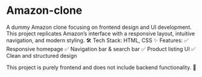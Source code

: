 # Amazon-clone
A dummy Amazon clone focusing on frontend design and UI development. This project replicates Amazon’s interface with a responsive layout, intuitive navigation, and modern styling.
🛠 Tech Stack:
HTML, CSS
✨ Features:
✅ Responsive homepage
✅ Navigation bar & search bar
✅ Product listing UI
✅ Clean and structured design

This project is purely frontend and does not include backend functionality. 🚀
